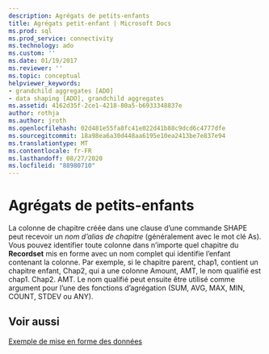 ```yaml
---
description: Agrégats de petits-enfants
title: Agrégats petit-enfant | Microsoft Docs
ms.prod: sql
ms.prod_service: connectivity
ms.technology: ado
ms.custom: ''
ms.date: 01/19/2017
ms.reviewer: ''
ms.topic: conceptual
helpviewer_keywords:
- grandchild aggregates [ADO]
- data shaping [ADO], grandchild aggregates
ms.assetid: 4162d35f-2ce1-4218-80a5-b6933348837e
author: rothja
ms.author: jroth
ms.openlocfilehash: 02d481e55fa8fc41e022d41b88c9dcd6c4777dfe
ms.sourcegitcommit: 18a98ea6a30d448aa6195e10ea2413be7e837e94
ms.translationtype: MT
ms.contentlocale: fr-FR
ms.lasthandoff: 08/27/2020
ms.locfileid: "88980710"
---
```

# <a name="grandchild-aggregates"></a>Agrégats de petits-enfants
La colonne de chapitre créée dans une clause d’une commande SHAPE peut recevoir un *nom d’alias de chapitre* (généralement avec le mot clé As). Vous pouvez identifier toute colonne dans n’importe quel chapitre du **Recordset** mis en forme avec un nom complet qui identifie l’enfant contenant la colonne. Par exemple, si le chapitre parent, chap1, contient un chapitre enfant, Chap2, qui a une colonne Amount, AMT, le nom qualifié est chap1. Chap2. AMT. Le nom qualifié peut ensuite être utilisé comme argument pour l’une des fonctions d’agrégation (SUM, AVG, MAX, MIN, COUNT, STDEV ou ANY).  
  
## <a name="see-also"></a>Voir aussi  
 [Exemple de mise en forme des données](./data-shaping-example.md)